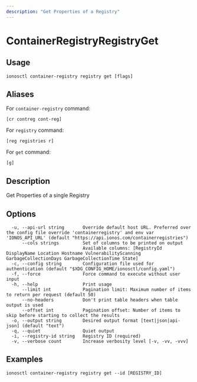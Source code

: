 ```yaml
---
description: "Get Properties of a Registry"
---
```


# ContainerRegistryRegistryGet

## Usage

```text
ionosctl container-registry registry get [flags]
```

## Aliases

For `container-registry` command:

```text
[cr contreg cont-reg]
```

For `registry` command:

```text
[reg registries r]
```

For `get` command:

```text
[g]
```

## Description

Get Properties of a single Registry

## Options

```text
  -u, --api-url string       Override default host URL. Preferred over the config file override 'containerregistry' and env var 'IONOS_API_URL' (default "https://api.ionos.com/containerregistries")
      --cols strings         Set of columns to be printed on output 
                             Available columns: [RegistryId DisplayName Location Hostname VulnerabilityScanning GarbageCollectionDays GarbageCollectionTime State]
  -c, --config string        Configuration file used for authentication (default "$XDG_CONFIG_HOME/ionosctl/config.yaml")
  -f, --force                Force command to execute without user input
  -h, --help                 Print usage
      --limit int            Pagination limit: Maximum number of items to return per request (default 50)
      --no-headers           Don't print table headers when table output is used
      --offset int           Pagination offset: Number of items to skip before starting to collect the results
  -o, --output string        Desired output format [text|json|api-json] (default "text")
  -q, --quiet                Quiet output
  -i, --registry-id string   Registry ID (required)
  -v, --verbose count        Increase verbosity level [-v, -vv, -vvv]
```

## Examples

```text
ionosctl container-registry registry get --id [REGISTRY_ID]
```

